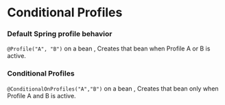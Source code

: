 # Conditional Profiles

### Default Spring profile behavior
```@Profile("A", "B")``` on a bean , Creates that bean when Profile A or B is active.

### Conditional Profiles 
```@ConditionalOnProfiles("A","B")``` on a bean , Creates that bean only when Profile A and B is active.
